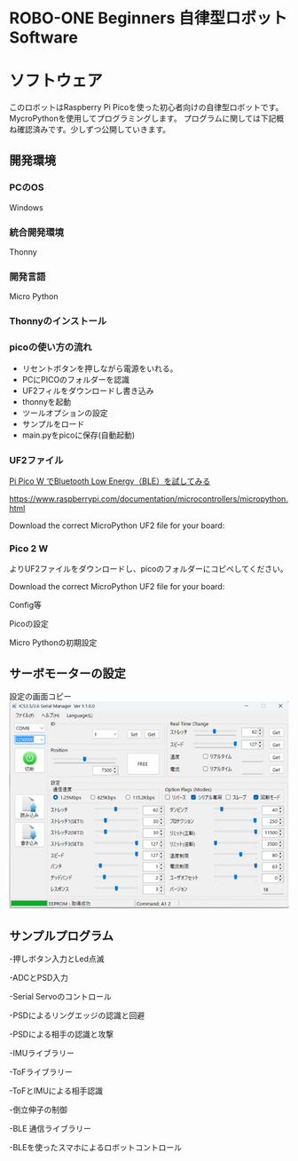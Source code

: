 # ROBO-ONE Beginners 自律型ロボット Software
# ソフトウェア
このロボットはRaspberry Pi Picoを使った初心者向けの自律型ロボットです。MycroPythonを使用してプログラミングします。
プログラムに関しては下記概ね確認済みです。少しずつ公開していきます。

## 開発環境
### PCのOS
Windows
### 統合開発環境
Thonny
### 開発言語
Micro Python
### Thonnyのインストール

 
### picoの使い方の流れ

- リセントボタンを押しながら電源をいれる。
- PCにPICOのフォルダーを認識
- UF2フィルをダウンロードし書き込み
- thonnyを起動
- ツールオプションの設定
- サンプルをロード
- main.pyをpicoに保存(自動起動)

### UF2ファイル

[Pi Pico W でBluetooth Low Energy（BLE）を試してみる](https://wisteriahill.sakura.ne.jp/CMS/WordPress/2023/10/09/pi-pico-bluetooth-low-energy-ble/)

https://www.raspberrypi.com/documentation/microcontrollers/micropython.html

Download the correct MicroPython UF2 file for your board:

### Pico 2 W

よりUF2ファイルをダウンロードし、picoのフォルダーにコピペしてください。

Download the correct MicroPython UF2 file for your board:
 
 
 Config等

Picoの設定

Micro Pythonの初期設定

## サーボモーターの設定

設定の画面コピー
![SERVO_SET](pics_git/ics_inv_s.png)

## サンプルプログラム
-押しボタン入力とLed点滅

-ADCとPSD入力

-Serial Servoのコントロール

-PSDによるリングエッジの認識と回避

-PSDによる相手の認識と攻撃

-IMUライブラリー

-ToFライブラリー

-ToFとIMUによる相手認識

-倒立伸子の制御

-BLE 通信ライブラリー

-BLEを使ったスマホによるロボットコントロール
